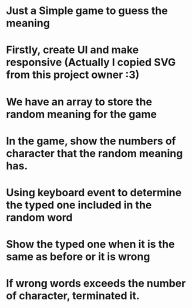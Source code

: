 # Just a Simple game to guess the meaning

# Firstly, create UI and make responsive (Actually I copied SVG from this project owner :3)

# We have an array to store the random meaning for the game

# In the game, show the numbers of character that the random meaning has.

# Using keyboard event to determine the typed one included in the random word

# Show the typed one when it is the same as before or it is wrong

# If wrong words exceeds the number of character, terminated it.
